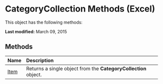 
# CategoryCollection Methods (Excel)
This object has the following methods:

 **Last modified:** March 09, 2015


## Methods



|**Name**|**Description**|
|:-----|:-----|
| [Item](799a7fc6-e44b-e860-2806-2f816008a905.md)|Returns a single object from the  **CategoryCollection** object.|
